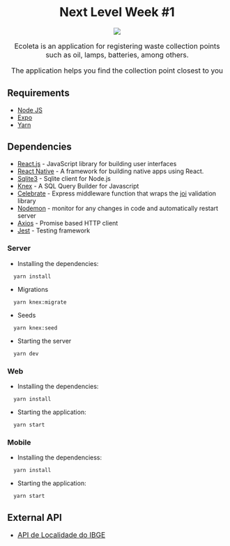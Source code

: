 <h1 align="center" >Next Level Week #1</h1>

<div align="center"  > <img src="https://user-images.githubusercontent.com/48728541/83947596-5c406300-a7ee-11ea-8f24-1af43117a769.jpeg" /> </div>

<p align="center" style="font-size: 16px">Ecoleta is an application for registering waste collection points such as oil, lamps, batteries, among others. </p>
<p align="center" style="font-size: 16px">The application helps you find the collection point closest to you</p>

<h2>Requirements</h2>

- [Node JS](https://nodejs.org/en/)
- [Expo](https://expo.io)
- [Yarn](https://yarnpkg.com)

<h2>Dependencies</h2>

- [React.js](https://reactjs.org/) - JavaScript library for building user interfaces
- [React Native](https://reactnative.dev/) - A framework for building native apps using React.
- [Sqlite3](https://github.com/mapbox/node-sqlite3) - Sqlite client for Node.js
- [Knex](https://knexjs.org/) - A SQL Query Builder for Javascript
- [Celebrate](https://www.npmjs.com/package/celebrate) - Express middleware function that wraps the [joi](https://github.com/hapijs/joi/tree/master) validation library
- [Nodemon](https://nodemon.io/) - monitor for any changes in code and automatically restart server
- [Axios](https://github.com/axios/axios) - Promise based HTTP client
- [Jest](https://jestjs.io/) - Testing framework

<h3>Server</h3>

- Installing the dependencies:
```
  yarn install
```

- Migrations
```
  yarn knex:migrate
```

- Seeds
```
  yarn knex:seed
```

- Starting the server

```
  yarn dev
```

<h3>Web</h3>

- Installing the dependencies:

```
  yarn install
```

- Starting the application:

``` 
  yarn start
```

<h3>Mobile</h3>

- Installing the dependenciess:

```
  yarn install
```
- Starting the application:

```
  yarn start
```

<h2>External API</h2>

- <a href="https://servicodados.ibge.gov.br/api/docs/localidades?versao=1" style="font-size: 16px;" >API de Localidade do IBGE</a>

